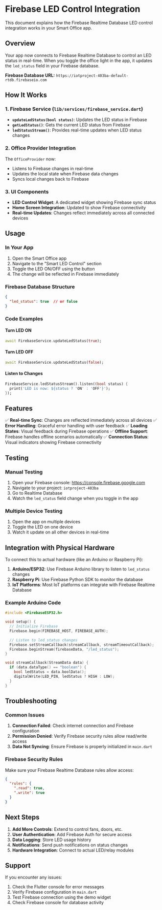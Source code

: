 # Firebase LED Control Integration

This document explains how the Firebase Realtime Database LED control integration works in your Smart Office app.

## Overview

Your app now connects to Firebase Realtime Database to control an LED status in real-time. When you toggle the office light in the app, it updates the `led_status` field in your Firebase database.

**Firebase Database URL:** `https://iotproject-403ba-default-rtdb.firebaseio.com`

## How It Works

### 1. Firebase Service (`lib/services/firebase_service.dart`)
- **`updateLedStatus(bool status)`**: Updates the LED status in Firebase
- **`getLedStatus()`**: Gets the current LED status from Firebase
- **`ledStatusStream()`**: Provides real-time updates when LED status changes

### 2. Office Provider Integration
The `OfficeProvider` now:
- Listens to Firebase changes in real-time
- Updates the local state when Firebase data changes
- Syncs local changes back to Firebase

### 3. UI Components
- **LED Control Widget**: A dedicated widget showing Firebase sync status
- **Home Screen Integration**: Updated to show Firebase connectivity
- **Real-time Updates**: Changes reflect immediately across all connected devices

## Usage

### In Your App
1. Open the Smart Office app
2. Navigate to the "Smart LED Control" section
3. Toggle the LED ON/OFF using the button
4. The change will be reflected in Firebase immediately

### Firebase Database Structure
```json
{
  "led_status": true  // or false
}
```

### Code Examples

#### Turn LED ON
```dart
await FirebaseService.updateLedStatus(true);
```

#### Turn LED OFF
```dart
await FirebaseService.updateLedStatus(false);
```

#### Listen to Changes
```dart
FirebaseService.ledStatusStream().listen((bool status) {
  print('LED is now: ${status ? 'ON' : 'OFF'}');
});
```

## Features

✅ **Real-time Sync**: Changes are reflected immediately across all devices
✅ **Error Handling**: Graceful error handling with user feedback
✅ **Loading States**: Visual feedback during Firebase operations
✅ **Offline Support**: Firebase handles offline scenarios automatically
✅ **Connection Status**: Visual indicators showing Firebase connectivity

## Testing

### Manual Testing
1. Open your Firebase console: https://console.firebase.google.com
2. Navigate to your project: `iotproject-403ba`
3. Go to Realtime Database
4. Watch the `led_status` field change when you toggle in the app

### Multiple Device Testing
1. Open the app on multiple devices
2. Toggle the LED on one device
3. Watch it update on all other devices in real-time

## Integration with Physical Hardware

To connect this to actual hardware (like an Arduino or Raspberry Pi):

1. **Arduino/ESP32**: Use Firebase Arduino library to listen to `led_status` changes
2. **Raspberry Pi**: Use Firebase Python SDK to monitor the database
3. **IoT Platforms**: Most IoT platforms can integrate with Firebase Realtime Database

### Example Arduino Code
```cpp
#include <FirebaseESP32.h>

void setup() {
  // Initialize Firebase
  Firebase.begin(FIREBASE_HOST, FIREBASE_AUTH);
  
  // Listen to led_status changes
  Firebase.setStreamCallback(streamCallback, streamTimeoutCallback);
  Firebase.beginStream(firebaseData, "/led_status");
}

void streamCallback(StreamData data) {
  if (data.dataType() == "boolean") {
    bool ledStatus = data.boolData();
    digitalWrite(LED_PIN, ledStatus ? HIGH : LOW);
  }
}
```

## Troubleshooting

### Common Issues
1. **Connection Failed**: Check internet connection and Firebase configuration
2. **Permission Denied**: Verify Firebase security rules allow read/write access
3. **Data Not Syncing**: Ensure Firebase is properly initialized in `main.dart`

### Firebase Security Rules
Make sure your Firebase Realtime Database rules allow access:
```json
{
  "rules": {
    ".read": true,
    ".write": true
  }
}
```

## Next Steps

1. **Add More Controls**: Extend to control fans, doors, etc.
2. **User Authentication**: Add Firebase Auth for secure access
3. **Data Logging**: Store LED usage history
4. **Notifications**: Send push notifications on status changes
5. **Hardware Integration**: Connect to actual LED/relay modules

## Support

If you encounter any issues:
1. Check the Flutter console for error messages
2. Verify Firebase configuration in `main.dart`
3. Test Firebase connection using the demo widget
4. Check Firebase console for database activity